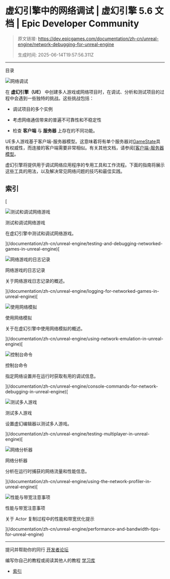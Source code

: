 # 虚幻引擎中的网络调试 | 虚幻引擎 5.6 文档 | Epic Developer Community

> 原文链接: https://dev.epicgames.com/documentation/zh-cn/unreal-engine/network-debugging-for-unreal-engine
> 
> 生成时间: 2025-06-14T19:57:56.311Z

---

目录

![网络调试](https://dev.epicgames.com/community/api/documentation/image/154f1839-cacf-4dc1-bd19-e3f84b1aeb97?resizing_type=fill&width=1920&height=335)

在 **虚幻引擎（UE）** 中创建多人游戏或网络项目时，在调试、分析和测试项目的过程中会遇到一些独特的挑战。这些挑战包括：

-   调试项目的多个实例
    
-   考虑网络通信带来的普遍不可靠性和不稳定性
    
-   检查 **客户端** 与 **服务器** 上存在的不同功能。
    

UE多人游戏基于客户端-服务器模型。这意味着将有单个服务器对[GameState](/documentation/zh-cn/unreal-engine/game-mode-and-game-state-in-unreal-engine)具有权威性，而连接的客户端需要非常相似。有关其他文档，请参阅\[[客户端-服务器模型](/documentation/zh-cn/unreal-engine/setting-up-dedicated-servers-in-unreal-engine)。

虚幻引擎将提供用于调试网络应用程序的专用工具和工作流程。下面的指南将展示这些工具的用法，以及解决常见网络问题的技巧和最佳实践。

## 索引

[

![测试和调试网络游戏](https://d1iv7db44yhgxn.cloudfront.net/documentation/images/3fe77c24-d555-400c-b4b6-1817baecd129/placeholder_topic.png)

测试和调试网络游戏

在虚幻引擎中测试和调试网络游戏。





](/documentation/zh-cn/unreal-engine/testing-and-debugging-networked-games-in-unreal-engine)[

![网络游戏的日志记录](https://d1iv7db44yhgxn.cloudfront.net/documentation/images/34506555-15e1-436d-a51b-214dd189cd67/placeholder_topic.png)

网络游戏的日志记录

关于网络游戏日志记录的概述。





](/documentation/zh-cn/unreal-engine/logging-for-networked-games-in-unreal-engine)[

![使用网络模拟](https://d1iv7db44yhgxn.cloudfront.net/documentation/images/8b03954a-86b0-4083-9773-c3dc8ec9465f/placeholder_topic.png)

使用网络模拟

关于在虚幻引擎中使用网络模拟的概述。





](/documentation/zh-cn/unreal-engine/using-network-emulation-in-unreal-engine)[

![控制台命令](https://d1iv7db44yhgxn.cloudfront.net/documentation/images/163194a4-0e68-4a91-9905-017cfc1db15b/placeholder_topic.png)

控制台命令

指定网络设置并在运行时获取有用的调试信息。





](/documentation/zh-cn/unreal-engine/console-commands-for-network-debugging-in-unreal-engine)[

![测试多人游戏](https://d1iv7db44yhgxn.cloudfront.net/documentation/images/671d5d31-42e1-47b9-9887-dd7add349370/placeholder_topic.png)

测试多人游戏

设置虚幻编辑器以测试多人游戏。





](/documentation/zh-cn/unreal-engine/testing-multiplayer-in-unreal-engine)[

![网络分析器](https://d1iv7db44yhgxn.cloudfront.net/documentation/images/6d4af2a0-38ed-4015-beba-31e0f0fe72af/placeholder_topic.png)

网络分析器

分析在运行时捕获的网络流量和性能信息。





](/documentation/zh-cn/unreal-engine/using-the-network-profiler-in-unreal-engine)[

![性能与带宽注意事项](https://d1iv7db44yhgxn.cloudfront.net/documentation/images/08bdfec2-5d2c-429b-8f72-83df5ac71f53/placeholder_topic.png)

性能与带宽注意事项

关于 Actor 复制过程中的性能和带宽优化提示





](/documentation/zh-cn/unreal-engine/performance-and-bandwidth-tips-for-unreal-engine)

* * *

提问并帮助你的同行 [开发者论坛](https://forums.unrealengine.com/categories?tag=unreal-engine)

编写你自己的教程或阅读其他人的教程 [学习库](https://dev.epicgames.com/community/unreal-engine/learning)

-   [索引](/documentation/zh-cn/unreal-engine/network-debugging-for-unreal-engine#%E7%B4%A2%E5%BC%95)